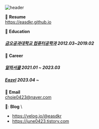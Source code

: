 <!---
easdkr/easdkr is a ✨ special ✨ repository because its `README.md` (this file) appears on your GitHub profile.
You can click the Preview link to take a look at your changes.
--->
![header](https://capsule-render.vercel.app/api?type=waving&color=random&height=200&section=header&text=Welcome&fontSize=70&fontAlign=20&fontAlignY=30&fontColor=FFF&desc=Github%20Repository%20of%20JUNE%20&descSize=30&descAlign=30&descAlignY=50)

:notebook: **Resume** \
https://easdkr.github.io

:school: **Education** 
##### [금오공과대학교 컴퓨터공학과](https://ce.kumoh.ac.kr/ce/index.do) 2012.03~2019.02

:office: **Career**
##### [알파서클](https://alphacircle.co.kr) 2021.01 ~ 2023.03

##### [Eazel](https://eazel.net) 2023.04 ~ 

:email: **Email** \
choie0423@naver.com

📝: **Blog** \
- https://velog.io/@easdkr
- https://june0423.tistory.com
